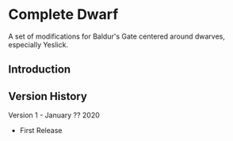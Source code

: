 # Complete Dwarf
A set of modifications for Baldur's Gate centered around dwarves,
especially Yeslick.


## Introduction



## Version History

Version 1 - January ?? 2020
- First Release



